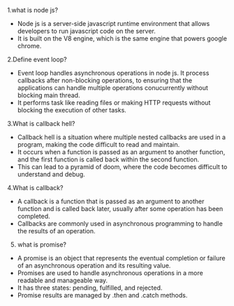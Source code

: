 1.what is node js?
- Node js is a server-side javascript runtime environment that allows developers to run javascript code on the server.
- It is built on the V8 engine, which is the same engine that powers google chrome.

2.Define event loop?
- Event loop handles asynchronous operations in node js. It process callbacks after non-blocking operations, to ensuring that the applications can handle
multiple operations conucurrently without blocking main thread.
- It performs task like reading files or making HTTP requests without blocking the execution of other tasks.

3.What is callback hell?
- Callback hell is a situation where multiple nested callbacks are used in a program, making the code difficult to read and maintain.
- It occurs when a function is passed as an argument to another function, and the first function is called back within the second function.
- This can lead to a pyramid of doom, where the code becomes difficult to understand and debug.

4.What is callback?
- A callback is a function that is passed as an argument to another function and is called back later, usually after some operation has been completed.
- Callbacks are commonly used in asynchronous programming to handle the results of an operation.

5. what is promise?
- A promise is an object that represents the eventual completion or failure of an asynchronous operation and its resulting value.
- Promises are used to handle asynchronous operations in a more readable and manageable way.
- It has three states: pending, fulfilled, and rejected.
- Promise results are managed by .then and .catch methods.

